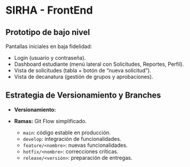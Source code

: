 # SIRHA - FrontEnd

## Prototipo de bajo nivel
Pantallas iniciales en baja fidelidad:
- Login (usuario y contraseña).  
- Dashboard estudiante (menú lateral con Solicitudes, Reportes, Perfil).  
- Vista de solicitudes (tabla + botón de “nueva solicitud”).  
- Vista de decanatura (gestión de grupos y aprobaciones).  

## Estrategia de Versionamiento y Branches
- **Versionamiento:** 

- **Ramas:** Git Flow simplificado.  
  - `main`: código estable en producción.  
  - `develop`: integración de funcionalidades.  
  - `feature/<nombre>`: nuevas funcionalidades.  
  - `hotfix/<nombre>`: correcciones críticas.  
  - `release/<versión>`: preparación de entregas.  

